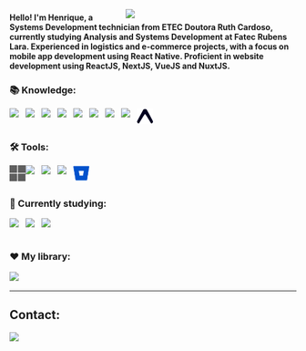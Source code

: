 <img src="https://user-images.githubusercontent.com/65872394/123756467-5010c300-d893-11eb-9916-596d3302ce98.gif" align="right" min-width="300px" max-width="550px" width="300px"
 />

#### Hello! I'm Henrique, a Systems Development technician from ETEC Doutora Ruth Cardoso, currently studying Analysis and Systems Development at Fatec Rubens Lara. Experienced in logistics and e-commerce projects, with a focus on mobile app development using React Native. Proficient in website development using ReactJS, NextJS, VueJS and NuxtJS. 

### 📚 Knowledge:
<img align="left" src="https://cdn.jsdelivr.net/gh/devicons/devicon/icons/c/c-original.svg" width="28px"/>
<img align="left" src="https://cdn.jsdelivr.net/gh/devicons/devicon/icons/cplusplus/cplusplus-original.svg" width="28px"/>
<img align="left" src="https://cdn.jsdelivr.net/gh/devicons/devicon/icons/html5/html5-original.svg" width="28px">
<img align="left" src="https://cdn.jsdelivr.net/gh/devicons/devicon/icons/css3/css3-original.svg" width="28px">
<img align="left" src="https://cdn.jsdelivr.net/gh/devicons/devicon/icons/javascript/javascript-original.svg" width="28px">
<img align="left" src="https://cdn.jsdelivr.net/gh/devicons/devicon/icons/typescript/typescript-original.svg" width="28px">
<img align="left" src="https://cdn.jsdelivr.net/gh/devicons/devicon/icons/react/react-original.svg" width="28px">
<img align="left" src="https://cdn.jsdelivr.net/gh/devicons/devicon/icons/nextjs/nextjs-original.svg" width="28px">
<img align="left" src="icons/expo.svg" width="28px">

<br><br>
  
### 🛠️ Tools:
<img align="left" src="icons/microsoft.svg" width="28px"> 
<img align="left" src="https://cdn.jsdelivr.net/gh/devicons/devicon/icons/vscode/vscode-original.svg" width="28px"> 
<img align="left" src="https://cdn.jsdelivr.net/gh/devicons/devicon/icons/git/git-original.svg" width="28px"> 
<img align="left" src="https://cdn.jsdelivr.net/gh/devicons/devicon/icons/github/github-original.svg" width="28px"> 
<img align="left" src="icons/bitbucket.svg" width="28px"> 

<br><br>

### 📖 Currently studying:
<img align="left" src="https://cdn.jsdelivr.net/gh/devicons/devicon/icons/react/react-original.svg" width="28px">
<img align="left" src="https://cdn.jsdelivr.net/gh/devicons/devicon/icons/javascript/javascript-original.svg" width="28px"> 
<img align="left" src="https://cdn.jsdelivr.net/gh/devicons/devicon/icons/typescript/typescript-original.svg" width="28px">

<br><br>

### ❤️ My library:
<a href="https://www.npmjs.com/package/react-native-linear-gradient-text">
  <img height="150em" src="https://github-readme-stats.vercel.app/api/pin/?username=hmdarkfir3&repo=react-native-linear-gradient-text&title_color=5D478B&bg_color=111111&text_color=E8E8E8&border_color=5D478B" />
</a>

---

<h2>Contact:</h2>

<p align="left">
  <a href="https://www.linkedin.com/in/hmarques-dev" target="_blank"><img align="left" src="https://cdn.jsdelivr.net/gh/devicons/devicon/icons/linkedin/linkedin-original.svg" width="42px"></a>
<p>


